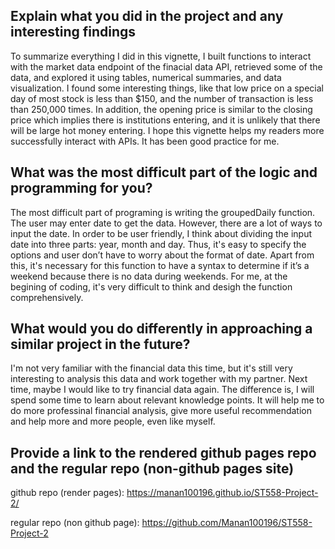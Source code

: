 ## Explain what you did in the project and any interesting findings

To summarize everything I did in this vignette, I built functions to interact with the market data endpoint of the finacial data API, 
retrieved some of the data, and explored it using tables, numerical summaries, and data visualization. I found some interesting things, 
like that low price on a special day of most stock is less than $150, and the number of transaction is less than 250,000 times. In addition, 
the opening price is similar to the closing price which implies there is institutions entering, and it is unlikely that there will be large 
hot money entering. I hope this vignette helps my readers more successfully interact with APIs. It has been good practice for me.

## What was the most difficult part of the logic and programming for you?

The most difficult part of programing is writing the groupedDaily function. The user may enter date to get the data. However, there are a lot 
of ways to input the date. In order to be user friendly, I think about dividing the input date into three parts: year, month and day. Thus, 
it's easy to specify the options and user don’t have to worry about the format of date. Apart from this, it's necessary for this function to 
have a syntax to determine if it’s a weekend because there is no data during weekends. For me, at the begining of coding, it's very difficult 
to think and desigh the function comprehensively.

## What would you do differently in approaching a similar project in the future?

I'm not very familiar with the financial data this time, but it's still very interesting to analysis this data and work together with my partner.
Next time, maybe I would like to try financial data again. The difference is, I will spend some time to learn about relevant knowledge points. It will 
help me to do more professinal financial analysis, give more useful recommendation and help more and more people, even like myself.

## Provide a link to the rendered github pages repo and the regular repo (non-github pages site)

github repo (render pages): https://manan100196.github.io/ST558-Project-2/

regular repo (non github page): https://github.com/Manan100196/ST558-Project-2

